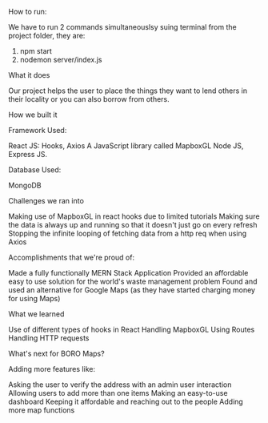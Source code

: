 How to run:

We have to run 2 commands simultaneouslsy suing terminal from the project folder, they are:
1. npm start 
2. nodemon server/index.js

What it does

Our project helps the user to place the things they want to lend others in their locality or you can also borrow from others.

How we built it


Framework Used:

React JS: Hooks, Axios
A JavaScript library called MapboxGL
Node JS, Express JS.


Database Used:

MongoDB


Challenges we ran into


Making use of MapboxGL in react hooks due to limited tutorials
Making sure the data is always up and running so that it doesn't just go on every refresh
Stopping the infinite looping of fetching data from a http req when using Axios


Accomplishments that we're proud of:

Made a fully functionally MERN Stack Application
Provided an affordable easy to use solution for the world's waste management problem
Found and used an alternative for Google Maps (as they have started charging money for using Maps)


What we learned

Use of different types of hooks in React
Handling MapboxGL
Using Routes
Handling HTTP requests


What's next for BORO Maps?

Adding more features like:

Asking the user to verify the address with an admin user interaction
Allowing users to add more than one items
Making an easy-to-use dashboard
Keeping it affordable and reaching out to the people
Adding more map functions
